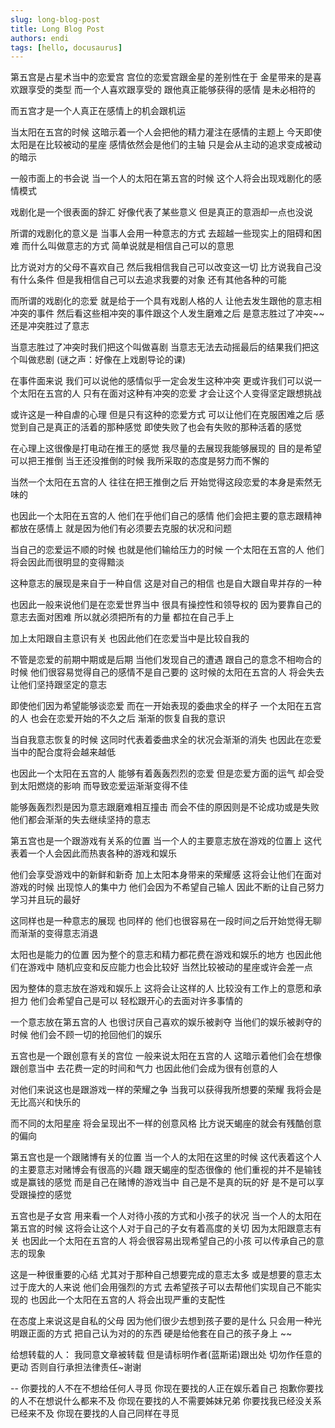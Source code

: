 ```yaml
---
slug: long-blog-post
title: Long Blog Post
authors: endi
tags: [hello, docusaurus]
---
```


第五宫是占星术当中的恋爱宫
宫位的恋爱宫跟金星的差别性在于
金星带来的是喜欢跟享受的类型
而一个人喜欢跟享受的
跟他真正能够获得的感情
是未必相符的

而五宫才是一个人真正在感情上的机会跟机运

当太阳在五宫的时候
这暗示着一个人会把他的精力灌注在感情的主题上
今天即使太阳是在比较被动的星座
感情依然会是他们的主轴
只是会从主动的追求变成被动的暗示

一般市面上的书会说
当一个人的太阳在第五宫的时候
这个人将会出现戏剧化的感情模式

戏剧化是一个很表面的辞汇
好像代表了某些意义
但是真正的意涵却一点也没说

所谓的戏剧化的意义是
当事人会用一种意志的方式
去超越一些现实上的阻碍和困难
而什么叫做意志的方式
简单说就是相信自己可以的意思

比方说对方的父母不喜欢自己
然后我相信我自己可以改变这一切
比方说我自己没有什么条件
但是我相信自己可以去追求我要的对象
还有其他各种的可能

而所谓的戏剧化的恋爱
就是给于一个具有戏剧人格的人
让他去发生跟他的意志相冲突的事件
然后看这些相冲突的事件跟这个人发生磨难之后
是意志胜过了冲突~~还是冲突胜过了意志

当意志胜过了冲突时我们把这个叫做喜剧
当意志无法去动摇最后的结果我们把这个叫做悲剧
(谜之声：好像在上戏剧导论的课)

在事件面来说
我们可以说他的感情似乎一定会发生这种冲突
更或许我们可以说一个太阳在五宫的人
只有在面对这种有冲突的恋爱
才会让这个人变得坚定跟想挑战

或许这是一种自虐的心理
但是只有这种的恋爱方式
可以让他们在克服困难之后
感觉到自己是真正的活着的那种感觉
即使失败了也会有失败的那种活着的感觉

在心理上这很像是打电动在推王的感觉
我尽量的去展现我能够展现的
目的是希望可以把王推倒
当王还没推倒的时候
我所采取的态度是努力而不懈的

当然一个太阳在五宫的人
往往在把王推倒之后
开始觉得这段恋爱的本身是索然无味的

也因此一个太阳在五宫的人
他们在乎他们自己的感情
他们会把主要的意志跟精神都放在感情上
就是因为他们有必须要去克服的状况和问题

当自己的恋爱运不顺的时候
也就是他们输给压力的时候
一个太阳在五宫的人
他们将会因此而很明显的变得黯淡

这种意志的展现是来自于一种自信
这是对自己的相信
也是自大跟自卑并存的一种

也因此一般来说他们是在恋爱世界当中
很具有操控性和领导权的
因为要靠自己的意志去面对困难
所以就必须把所有的力量
都拉在自己手上

加上太阳跟自主意识有关
也因此他们在恋爱当中是比较自我的

不管是恋爱的前期中期或是后期
当他们发现自己的遭遇
跟自己的意念不相吻合的时候
他们很容易觉得自己的感情不是自己要的
这时候的太阳在五宫的人
将会失去让他们坚持跟坚定的意志

即使他们因为希望能够谈恋爱
而在一开始表现的委曲求全的样子
一个太阳在五宫的人
也会在恋爱开始的不久之后
渐渐的恢复自我的意识

当自我意志恢复的时候
这同时代表着委曲求全的状况会渐渐的消失
也因此在恋爱当中的配合度将会越来越低

也因此一个太阳在五宫的人
能够有着轰轰烈烈的恋爱
但是恋爱方面的运气
却会受到太阳燃烧的影响
而导致恋爱运渐渐变得不佳

能够轰轰烈烈是因为意志跟磨难相互撞击
而会不佳的原因则是不论成功或是失败
他们都会渐渐的失去继续坚持的意志

第五宫也是一个跟游戏有关系的位置
当一个人的主要意志放在游戏的位置上
这代表着一个人会因此而热衷各种的游戏和娱乐

他们会享受游戏中的新鲜和新奇
加上太阳本身带来的荣耀感
这将会让他们在面对游戏的时候
出现惊人的集中力
他们会因为不希望自己输人
因此不断的让自己努力学习并且玩的最好

这同样也是一种意志的展现
也同样的
他们也很容易在一段时间之后开始觉得无聊
而渐渐的变得意志消退

太阳也是能力的位置
因为整个的意志和精力都花费在游戏和娱乐的地方
也因此他们在游戏中
随机应变和反应能力也会比较好
当然比较被动的星座或许会差一点

因为整体的意志放在游戏和娱乐上
这将会让这样的人
比较没有工作上的意愿和承担力
他们会希望自己是可以
轻松跟开心的去面对许多事情的

一个意志放在第五宫的人
也很讨厌自己喜欢的娱乐被剥夺
当他们的娱乐被剥夺的时候
他们会不顾一切的抢回他们的娱乐

五宫也是一个跟创意有关的宫位
一般来说太阳在五宫的人
这暗示着他们会在想像跟创意当中
去花费一定的时间和气力
也因此他们会成为很有创意的人

对他们来说这也是跟游戏一样的荣耀之争
当我可以获得我所想要的荣耀
我将会是无比高兴和快乐的

而不同的太阳星座
将会呈现出不一样的创意风格
比方说天蝎座的就会有残酷创意的偏向

第五宫也是一个跟赌博有关的位置
当一个人的太阳在这里的时候
这代表着这个人的主要意志对赌博会有很高的兴趣
跟天蝎座的型态很像的
他们重视的并不是输钱或是赢钱的感觉
而是自己在赌博的游戏当中
自己是不是真的玩的好
是不是可以享受跟操控的感觉

五宫也是子女宫
用来看一个人对待小孩的方式和小孩子的状况
当一个人的太阳在第五宫的时候
这将会让这个人对于自己的子女有着高度的关切
因为太阳跟意志有关
也因此一个太阳在五宫的人
将会很容易出现希望自己的小孩
可以传承自己的意志的现象

这是一种很重要的心结
尤其对于那种自己想要完成的意志太多
或是想要的意志太过于庞大的人来说
他们会用强烈的方式
去希望孩子可以去帮他们实现自己不能实现的
也因此一个太阳在五宫的人
将会出现严重的支配性

在态度上来说这是自私的父母
因为他们很少去想到孩子要的是什么
只会用一种光明跟正面的方式
把自己认为对的的东西
硬是给他套在自己的孩子身上
~~

给想转载的人：
我同意文章被转载
但是请标明作者(蓝斯诺)跟出处
切勿作任意的更动
否则自行承担法律责任~谢谢


--
你要找的人不在不想给任何人寻觅
你现在要找的人正在娱乐着自己
抱歉你要找的人不在想说什么都来不及
你现在要找的人不需要姊妹兄弟
你要找我已经没关系已经来不及
你现在要找的人自己同样在寻觅
